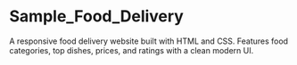 # Sample_Food_Delivery
A responsive food delivery website built with HTML and CSS. Features food categories, top dishes, prices, and ratings with a clean modern UI.

